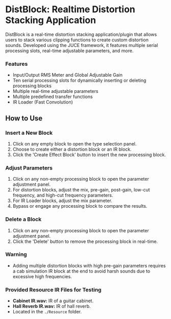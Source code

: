 # DistBlock: Realtime Distortion Stacking Application

DistBlock is a real-time distortion stacking application/plugin that allows users to stack various clipping functions to create custom distortion sounds. Developed using the JUCE framework, it features multiple serial processing slots, real-time adjustable parameters, and more.

### Features

- Input/Output RMS Meter and Global Adjustable Gain
- Ten serial processing slots for dynamically inserting or deleting processing blocks
- Multiple real-time adjustable parameters
- Multiple predefined transfer functions
- IR Loader (Fast Convolution)

## How to Use

### Insert a New Block

1. Click on any empty block to open the type selection panel.
2. Choose to create either a distortion block or an IR block.
3. Click the 'Create Effect Block' button to insert the new processing block.

### Adjust Parameters

1. Click on any non-empty processing block to open the parameter adjustment panel.
2. For distortion blocks, adjust the mix, pre-gain, post-gain, low-cut frequency, and high-cut frequency parameters.
3. For IR Loader blocks, adjust the mix parameter.
4. Bypass or engage any processing block to compare the results.

### Delete a Block

1. Click on any non-empty processing block to open the parameter adjustment panel.
2. Click the 'Delete' button to remove the processing block in real-time.

### Warning

- Adding multiple distortion blocks with high pre-gain parameters requires a cab simulation IR block at the end to avoid harsh sounds due to excessive high frequencies.

### Provided Resource IR Files for Testing

- **Cabinet IR.wav:** IR of a guitar cabinet.
- **Hall Reverb IR.wav:** IR of hall reverb.
- Located in the `./Resource` folder.
